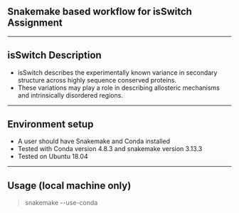 ## Snakemake based workflow for isSwitch Assignment

---

## isSwitch Description
- isSwitch describes the experimentally known variance in secondary structure across highly sequence conserved proteins.
- These variations may play a role in describing allosteric mechanisms and intrinsically disordered regions.

---

## Environment setup

- A user should have Snakemake and Conda installed
- Tested with Conda version 4.8.3 and snakemake version 3.13.3
- Tested on Ubuntu 18.04

---
## Usage (local machine only)

> snakemake --use-conda

